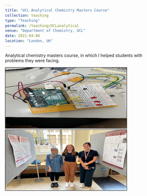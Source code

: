 ```yaml
---
title: "UCL Analytical Chemistry Masters Course"
collection: teaching
type: "Teaching"
permalink: /teaching/UCLanalytical
venue: "Department of Chemistry, UCL"
date: 2021-04-08
location: "London, UK"
---
```


Analytical chemistry masters course, in which I helped students with problems they were facing. 

<img src="/images/IMG_0097.jpg" class="img" alt="Arduino work" width="400" height="200" style='border:1px solid #000000;'/>
</br>
<img src="/images/IMG_7105.JPG" class="img" alt="Students taught" width="400" height="200" style='border:1px solid #000000;'/>